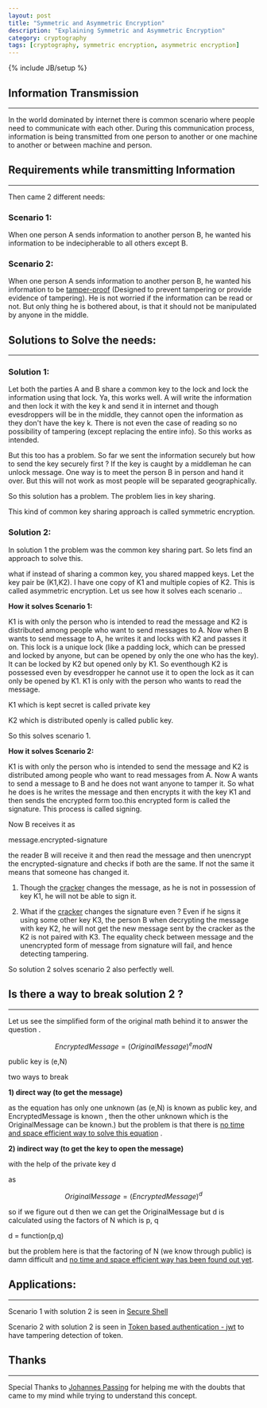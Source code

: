 ```yaml
---
layout: post
title: "Symmetric and Asymmetric Encryption"
description: "Explaining Symmetric and Asymmetric Encryption"
category: cryptography
tags: [cryptography, symmetric encryption, asymmetric encryption]
---
```

{% include JB/setup %}


## Information Transmission

***

In the world dominated by internet there is common scenario where people need to communicate with each other.
During this communication process, information is being transmitted from one person to another or one machine to another or between
machine and person. 

## Requirements while transmitting Information

***

Then came 2 different needs:

### Scenario 1:

When one person A sends information to another person B, he wanted his information to be indecipherable to all others except B.

### Scenario 2:

When one person A sends information to another person B, he wanted his information to be 
[tamper-proof](http://www.thefreedictionary.com/tamperproof) (Designed to prevent tampering or provide evidence of tampering).
He is not worried if the information can be read or not. But only thing he is bothered about, is that it should not be
manipulated by anyone in the middle.


## Solutions to Solve the needs:

***

### Solution 1:

Let both the parties A and B share a common key to the lock and lock the information using that lock. Ya, this works
well. A will write the information and then lock it with the key k and send it in internet and though evesdroppers will be
in the middle, they cannot open the information as they don't have the key k. There is not even the case of reading so no
possibility of tampering (except replacing the entire info). So this works as intended.

But this too has a problem. So far we sent the information securely but how to send the key securely first ? If the key 
is caught by a middleman he can unlock message.
One way is to meet the person B in person and hand it over. But this will not work as most people will be separated
geographically. 

So this solution has a problem. The problem lies in key sharing.

This kind of common key sharing approach is called symmetric encryption.


### Solution 2:

In solution 1 the problem was the common key sharing part. So lets find an approach to solve this.

what if instead of sharing a common key, you shared mapped keys. Let the  key pair be (K1,K2).
I have one copy of K1 and multiple copies of K2. This is called asymmetric encryption.
Let us see how it solves each scenario ..



**How it solves Scenario 1:**

K1 is with only the person who is intended to read the message and K2 is distributed among people who want to 
send messages to A. Now
when B wants to send message to A, he writes it and locks with K2 and passes it on.
This lock is a unique lock (like a padding lock, which can be pressed and locked by anyone, but can be opened by only the
one who has the key). It can be locked by K2 but opened only by K1. 
So eventhough K2 is possessed even by evesdropper he cannot use it to open the lock as it can only be opened by K1. K1 is only
with the person who wants to read the message.

K1 which is kept secret is called private key

K2 which is distributed openly is called public key.

So this solves scenario 1.

**How it solves Scenario 2:**

K1 is with only the person who is intended to send the message and K2 is distributed among people who want to 
read messages from A. Now A wants to send a message to B and he does not want anyone to tamper it.
So what he does is he writes the message and then encrypts it with the key K1 and then sends the encrypted form too.this encrypted form is called the signature. This process is called signing.

Now B receives it as 

message.encrypted-signature

the reader B will receive it and then read the message and then unencrypt the encrypted-signature and checks if both
are the same. If not the same it means that someone has changed it.

1. Though the [cracker](http://www.pctools.com/security-news/crackers-and-hackers/) changes the message, as he 
is not in possession of key K1, he will not be able to sign it. 

2. What if the [cracker](http://www.pctools.com/security-news/crackers-and-hackers/) changes the signature even ?
Even if he signs it using some other key K3, the
person B when decrypting the message with key K2, he will not get the new message sent by the cracker as the K2 
is not paired with K3. The equality check between message and the unencrypted form of message from signature will fail,
and hence detecting tampering.


So solution 2 solves scenario 2 also perfectly well.

## Is there a way to break solution 2 ?

***

Let us see the simplified form of the original math behind it to answer the question .

$$ EncryptedMessage = (OriginalMessage)^e mod N $$

public key is (e,N)

two ways to break

**1) direct way (to get the message)**

as the equation has only one unknown
(as (e,N) is known as public key, and EncryptedMessage is known , then the other unknown which is the OriginalMessage can be known.)
but the problem is that there is [no time and space efficient way to solve this equation](https://en.wikipedia.org/wiki/RSA_problem) .

**2) indirect way (to get the key to open the message)**

with the help of the private key d

as 

$$ OriginalMessage = (EncryptedMessage)^d $$

so if we figure out d then we can get the OriginalMessage 
but d is calculated using the factors of N which is p, q

d = function(p,q)

but the problem here is that the factoring of N (we know through public)  is damn difficult and 
[no time and space efficient way has been found out yet](https://en.wikipedia.org/wiki/Integer_factorization).


## Applications:

***

Scenario 1 with solution 2 is seen in [Secure Shell](https://en.wikipedia.org/wiki/Secure_Shell)

Scenario 2 with solution 2 is seen in [Token based authentication - jwt](https://scotch.io/tutorials/the-ins-and-outs-of-token-based-authentication) to have tampering detection of token.

## Thanks

***

Special Thanks to [Johannes Passing](https://www.linkedin.com/in/johannespassing) for helping me with the doubts that came to my mind while trying to understand this concept.
